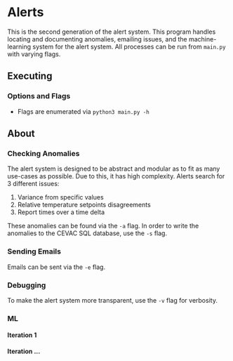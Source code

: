 # Alerts
This is the second generation of the alert system. This program 
handles locating and documenting anomalies, emailing issues, 
and the machine-learning system for the alert system. 
All processes can be run from `main.py` with varying flags. 

## Executing
### Options and Flags
* Flags are enumerated via `python3 main.py -h`

## About
### Checking Anomalies
The alert system is designed to be abstract and modular as to 
fit as many use-cases as possible. Due to this, it has high 
complexity. Alerts search for 3 different issues:
1. Variance from specific values
2. Relative temperature setpoints disagreements
3. Report times over a time delta

These anomalies can be found via the `-a` flag. In order to write the 
anomalies to the CEVAC SQL database, use the `-s` flag. 

### Sending Emails
Emails can be sent via the `-e` flag. 

### Debugging
To make the alert system more transparent, use the `-v` flag for 
verbosity. 

### ML
#### Iteration 1
#### Iteration ...

